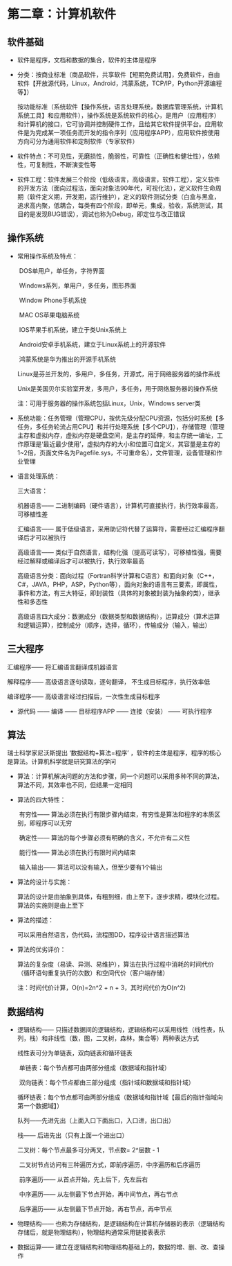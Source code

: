# 第二章：计算机软件



## 软件基础

- 软件是程序，文档和数据的集合，软件的主体是程序

- 分类：按商业标准（商品软件，共享软件【短期免费试用】，免费软件，自由软件【开放源代码，Linux，Android，鸿蒙系统，TCP/IP，Python开源编程等】）

  按功能标准（系统软件【操作系统，语言处理系统，数据库管理系统，计算机系统工具】和应用软件），操作系统是系统软件的核心，是用户（应用程序）和计算机的接口，它可协调并控制硬件工作，且给其它软件提供平台。应用软件是为完成某一项任务而开发的指令序列（应用程序APP），应用软件按使用方向可分为通用软件和定制软件（专家软件）

- 软件特点：不可见性，无磨损性，脆弱性，可靠性（正确性和健壮性），依赖性，可复制性，不断演变性等

- 软件工程：软件发展三个阶段（低级语言，高级语言，软件工程），定义软件的开发方法（面向过程法，面向对象法90年代，可视化法），定义软件生命周期（软件定义期，开发期，运行维护），定义的软件测试分类（白盒与黑盒，追求高内聚，低耦合，每类有四个阶段，即单元，集成，验收，系统测试，其目的是发现BUG错误），调试也称为Debug，即定位与改正错误

## 操作系统

- 常用操作系统及特点：

  ​							DOS单用户，单任务，字符界面

  ​							Windows系列，单用户，多任务，图形界面

  ​							Window Phone手机系统

  ​							MAC OS苹果电脑系统

  ​							IOS苹果手机系统，建立于类Unix系统上

  ​							Android安卓手机系统，建立于Linux系统上的开源软件

  ​							鸿蒙系统是华为推出的开源手机系统

  ​							Linux是芬兰开发的，多用户，多任务，开源式，用于网络服务器的操作系统

  ​							Unix是美国贝尔实验室开发，多用户，多任务，用于网络服务器的操作系统

  注：可用于服务器的操作系统包括Linux，Unix，Windows server类

- 系统功能：任务管理（管理CPU，按优先级分配CPU资源，包括分时系统【多任务，多任务轮流占用CPU】和并行处理系统【多个CPU】），存储管理（管理主存和虚拟内存，虚拟内存是硬盘空间，是主存的延伸，和主存统一编址，工作原理是‘最近最少使用’，虚拟内存的大小和位置可自定义，其容量是主存的1~2倍，页面文件名为Pagefile.sys，不可重命名），文件管理，设备管理和作业管理

- 语言处理系统：

  三大语言：

   机器语言—— 二进制编码（硬件语言），计算机可直接执行，执行效率最高，可移植性差

   汇编语言—— 属于低级语言，采用助记符代替了运算符，需要经过汇编程序翻译后才可以被执行

   高级语言—— 类似于自然语言，结构化强（提高可读写），可移植性强，需要经过解释或编译后才可以被执行，执行效率最高

  高级语言分类：面向过程（Fortran科学计算和C语言）和面向对象（C++，C#，JAVA，PHP，ASP，Python等），面向对象的语言有三要素，即属性，事件和方法，有三大特征，即封装性（具体的对象被封装为抽象的类），继承性和多态性

  高级语言四大成分：数据成分（数据类型和数据结构），运算成分（算术运算和逻辑运算），控制成分（顺序，选择，循环），传输成分（输入，输出）
  
## 三大程序
   汇编程序—— 将汇编语言翻译成机器语言

   解释程序—— 高级语言逐句读取，逐句翻译， 不生成目标程序，执行效率低

   编译程序—— 高级语言经过扫描后，一次性生成目标程序

- 源代码 —— 编译 —— 目标程序APP —— 连接（安装） —— 可执行程序

## 算法
   瑞士科学家尼沃斯提出 ‘数据结构+算法=程序’ ，软件的主体是程序，程序的核心是算法。计算机科学就是研究算法的学问

- 算法：计算机解决问题的方法和步骤，同一个问题可以采用多种不同的算法，算法不同，其效率也不同，但结果一定相同

- 算法的四大特性：

  ​	有穷性—— 算法必须在执行有限步骤内结束，有穷性是算法和程序的本质区别，即程序可以无穷

  ​	确定性—— 算法的每个步骤必须有明确的含义，不允许有二义性

  ​	能行性—— 算法必须在执行有限时间内结束

  ​	输入输出—— 算法可以没有输入，但至少要有1个输出

- 算法的设计与实施：

  算法的设计是由抽象到具体，有粗到细，由上至下，逐步求精，模块化过程。算法的实施则是由上至下

- 算法的描述：

  可以采用自然语言，伪代码，流程图DD，程序设计语言描述算法

- 算法的优劣评价：

  算法的复杂度（易读、异测、易维护），算法在执行过程中消耗的时间代价（循环语句重复执行的次数）和空间代价（客户端存储）

  注：时间代价计算，O(n)=2n^2 + n + 3，其时间代价为O(n^2)

## 数据结构

- 逻辑结构—— 只描述数据间的逻辑结构，逻辑结构可以采用线性（线性表，队列，栈）和非线性（数，图，二叉树，森林，集合等）两种表达方式

  线性表可分为单链表，双向链表和循环链表

  ​		单链表：每个节点都可由两部分组成（数据域和指针域）

  ​		双向链表：每个节点都由三部分组成（指针域和数据域和指针域）

  ​		循环链表：每个节点都可由两部分组成（数据域和指针域【最后的指针指域向第一个数据域】）

  队列——先进先出（上面入口下面出口，入口进，出口出）

  栈—— 后进先出（只有上面一个进出口）

  二叉树：每个节点最多可分两叉，节点数= 2^层数  - 1

  ​				二叉树节点访问有三种遍历方式，即前序遍历，中序遍历和后序遍历

  ​				前序遍历—— 从首点开始，先上后下，先左后右

  ​				中序遍历—— 从左侧最下节点开始，再中间节点，再右节点

  ​				后序遍历—— 从左侧最下节点开始，再右节点，再中节点

- 物理结构—— 也称为存储结构，是逻辑结构在计算机存储器的表示（逻辑结构存储后，就是物理结构），物理结构通常采用链接表表示

- 数据运算—— 建立在逻辑结构和物理结构基础上的，数据的增、删、改、查操作

